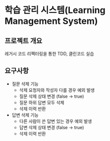 # 학습 관리 시스템(Learning Management System)

## 프로젝트 개요

레거시 코드 리팩터링을 통한 TDD, 클린코드 실습

## 요구사항

- 질문 삭제 기능
    - 삭제 요청자와 작성자 다를 경우 예외 발생
    - 질문 삭제 상태 변경 (false -> true)
    - 질문 하위 답변 모두 삭제
    - 삭제 이력 반환
- 답변 삭제 기능
    - 다른 사람이 쓴 답변 있는 경우 예외 발생
    - 답변 삭제 상태 변경 (false -> true)
    - 삭제 이력 반환